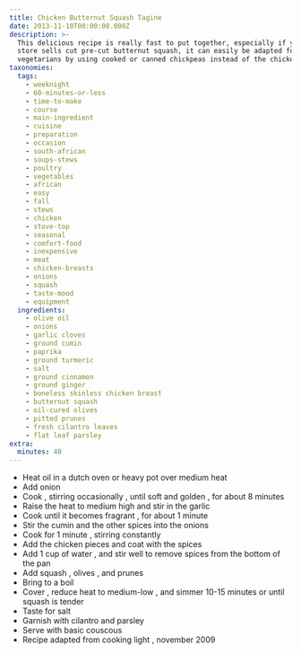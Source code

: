 ```yaml
---
title: Chicken Butternut Squash Tagine
date: 2013-11-10T00:00:00.000Z
description: >-
  This delicious recipe is really fast to put together, especially if your local
  store sells cut pre-cut butternut squash, it can easily be adapted for
  vegetarians by using cooked or canned chickpeas instead of the chicken.
taxonomies:
  tags:
    - weeknight
    - 60-minutes-or-less
    - time-to-make
    - course
    - main-ingredient
    - cuisine
    - preparation
    - occasion
    - south-african
    - soups-stews
    - poultry
    - vegetables
    - african
    - easy
    - fall
    - stews
    - chicken
    - stove-top
    - seasonal
    - comfort-food
    - inexpensive
    - meat
    - chicken-breasts
    - onions
    - squash
    - taste-mood
    - equipment
  ingredients:
    - olive oil
    - onions
    - garlic cloves
    - ground cumin
    - paprika
    - ground turmeric
    - salt
    - ground cinnamon
    - ground ginger
    - boneless skinless chicken breast
    - butternut squash
    - oil-cured olives
    - pitted prunes
    - fresh cilantro leaves
    - flat leaf parsley
extra:
  minutes: 40
---
```

 - Heat oil in a dutch oven or heavy pot over medium heat
 - Add onion
 - Cook , stirring occasionally , until soft and golden , for about 8 minutes
 - Raise the heat to medium high and stir in the garlic
 - Cook until it becomes fragrant , for about 1 minute
 - Stir the cumin and the other spices into the onions
 - Cook for 1 minute , stirring constantly
 - Add the chicken pieces and coat with the spices
 - Add 1 cup of water , and stir well to remove spices from the bottom of the pan
 - Add squash , olives , and prunes
 - Bring to a boil
 - Cover , reduce heat to medium-low , and simmer 10-15 minutes or until squash is tender
 - Taste for salt
 - Garnish with cilantro and parsley
 - Serve with basic couscous
 - Recipe adapted from cooking light , november 2009
